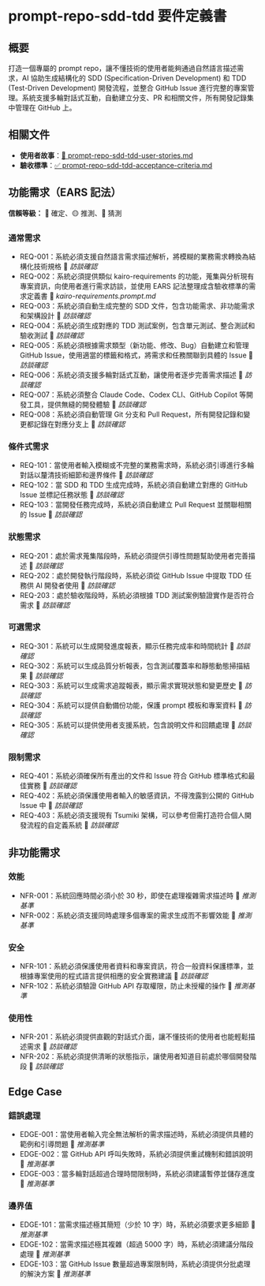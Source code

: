# prompt-repo-sdd-tdd 要件定義書

## 概要
打造一個專屬的 prompt repo，讓不懂技術的使用者能夠通過自然語言描述需求，AI 協助生成結構化的 SDD (Specification-Driven Development) 和 TDD (Test-Driven Development) 開發流程，並整合 GitHub Issue 進行完整的專案管理。系統支援多輪對話式互動，自動建立分支、PR 和相關文件，所有開發記錄集中管理在 GitHub 上。

## 相關文件
- **使用者故事**：[📖 prompt-repo-sdd-tdd-user-stories.md](prompt-repo-sdd-tdd-user-stories.md)
- **驗收標準**：[✅ prompt-repo-sdd-tdd-acceptance-criteria.md](prompt-repo-sdd-tdd-acceptance-criteria.md)

## 功能需求（EARS 記法）

**信賴等級：** 🔵 確定、🟡 推測、🔴 猜測

### 通常需求
- REQ-001：系統必須支援自然語言需求描述解析，將模糊的業務需求轉換為結構化技術規格 🔵 *訪談確認*
- REQ-002：系統必須提供類似 kairo-requirements 的功能，蒐集與分析現有專案資訊，向使用者進行需求訪談，並使用 EARS 記法整理成含驗收標準的需求定義書 🔵 *kairo-requirements.prompt.md*
- REQ-003：系統必須自動生成完整的 SDD 文件，包含功能需求、非功能需求和架構設計 🔵 *訪談確認*
- REQ-004：系統必須生成對應的 TDD 測試案例，包含單元測試、整合測試和驗收測試 🔵 *訪談確認*
- REQ-005：系統必須根據需求類型（新功能、修改、Bug）自動建立和管理 GitHub Issue，使用適當的標籤和格式，將需求和任務關聯到具體的 Issue 🔵 *訪談確認*
- REQ-006：系統必須支援多輪對話式互動，讓使用者逐步完善需求描述 🔵 *訪談確認*
- REQ-007：系統必須整合 Claude Code、Codex CLI、GitHub Copilot 等開發工具，提供無縫的開發體驗 🔵 *訪談確認*
- REQ-008：系統必須自動管理 Git 分支和 Pull Request，所有開發記錄和變更都記錄在對應分支上 🔵 *訪談確認*

### 條件式需求
- REQ-101：當使用者輸入模糊或不完整的業務需求時，系統必須引導進行多輪對話以釐清技術細節和邊界條件 🔵 *訪談確認*
- REQ-102：當 SDD 和 TDD 生成完成時，系統必須自動建立對應的 GitHub Issue 並標記任務狀態 🔵 *訪談確認*
- REQ-103：當開發任務完成時，系統必須自動建立 Pull Request 並關聯相關的 Issue 🔵 *訪談確認*

### 狀態需求
- REQ-201：處於需求蒐集階段時，系統必須提供引導性問題幫助使用者完善描述 🔵 *訪談確認*
- REQ-202：處於開發執行階段時，系統必須從 GitHub Issue 中提取 TDD 任務供 AI 開發者使用 🔵 *訪談確認*
- REQ-203：處於驗收階段時，系統必須根據 TDD 測試案例驗證實作是否符合需求 🔵 *訪談確認*

### 可選需求
- REQ-301：系統可以生成開發進度報表，顯示任務完成率和時間統計 🔵 *訪談確認*
- REQ-302：系統可以生成品質分析報表，包含測試覆蓋率和靜態動態掃描結果 🔵 *訪談確認*
- REQ-303：系統可以生成需求追蹤報表，顯示需求實現狀態和變更歷史 🔵 *訪談確認*
- REQ-304：系統可以提供自動備份功能，保護 prompt 模板和專案資料 🔵 *訪談確認*
- REQ-305：系統可以提供使用者支援系統，包含說明文件和回饋處理 🔵 *訪談確認*

### 限制需求
- REQ-401：系統必須確保所有產出的文件和 Issue 符合 GitHub 標準格式和最佳實務 🔵 *訪談確認*
- REQ-402：系統必須保護使用者輸入的敏感資訊，不得洩露到公開的 GitHub Issue 中 🔵 *訪談確認*
- REQ-403：系統必須支援現有 Tsumiki 架構，可以參考但需打造符合個人開發流程的自定義系統 🔵 *訪談確認*

## 非功能需求

### 效能
- NFR-001：系統回應時間必須小於 30 秒，即使在處理複雜需求描述時 🔵 *推測基準*
- NFR-002：系統必須支援同時處理多個專案的需求生成而不影響效能 🔵 *推測基準*

### 安全
- NFR-101：系統必須保護使用者資料和專案資訊，符合一般資料保護標準，並根據專案使用的程式語言提供相應的安全實務建議 🔵 *訪談確認*
- NFR-102：系統必須驗證 GitHub API 存取權限，防止未授權的操作 🔵 *推測基準*

### 使用性
- NFR-201：系統必須提供直觀的對話式介面，讓不懂技術的使用者也能輕鬆描述需求 🔵 *訪談確認*
- NFR-202：系統必須提供清晰的狀態指示，讓使用者知道目前處於哪個開發階段 🔵 *訪談確認*

## Edge Case

### 錯誤處理
- EDGE-001：當使用者輸入完全無法解析的需求描述時，系統必須提供具體的範例和引導問題 🔵 *推測基準*
- EDGE-002：當 GitHub API 呼叫失敗時，系統必須提供重試機制和錯誤說明 🔵 *推測基準*
- EDGE-003：當多輪對話超過合理時間限制時，系統必須建議暫停並儲存進度 🔵 *推測基準*

### 邊界值
- EDGE-101：當需求描述極其簡短（少於 10 字）時，系統必須要求更多細節 🔵 *推測基準*
- EDGE-102：當需求描述極其複雜（超過 5000 字）時，系統必須建議分階段處理 🔵 *推測基準*
- EDGE-103：當 GitHub Issue 數量超過專案限制時，系統必須提供分批處理的解決方案 🔵 *推測基準*
